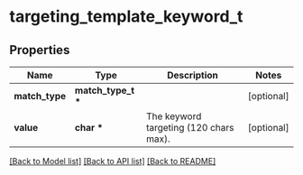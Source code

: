 # targeting_template_keyword_t

## Properties
Name | Type | Description | Notes
------------ | ------------- | ------------- | -------------
**match_type** | **match_type_t \*** |  | [optional] 
**value** | **char \*** | The keyword targeting (120 chars max). | [optional] 

[[Back to Model list]](../README.md#documentation-for-models) [[Back to API list]](../README.md#documentation-for-api-endpoints) [[Back to README]](../README.md)


